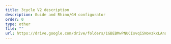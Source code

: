 ```yaml
---
title: 3cycle V2 description
description: Guide and Rhino/GH configurator
order: 0
type: other
file: ""
url: https://drive.google.com/drive/folders/1GBEBMwPNUCIsvqiSNovzkxLAna86kYmV?usp=share_link
---
```

